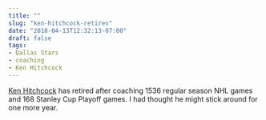 ```yaml
---
title: ""
slug: "ken-hitchcock-retires"
date: "2018-04-13T12:32:13-07:00"
draft: false
tags:
- Dallas Stars
- coaching
- Ken Hitchcock
---
```

[Ken Hitchcock][url-ref] has retired after coaching 1536 regular season NHL games and 168 Stanley Cup Playoff games. I had thought he might stick around for one more year.

[url-ref]: https://www.tsn.ca/stars-hitchcock-retires-from-coaching-1.1056076
